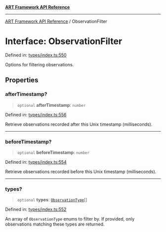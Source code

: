 [**ART Framework API Reference**](../README.md)

***

[ART Framework API Reference](../README.md) / ObservationFilter

# Interface: ObservationFilter

Defined in: [types/index.ts:550](https://github.com/hashangit/ART/blob/3153790647102134b487bb6168bd208568e6a8ad/src/types/index.ts#L550)

Options for filtering observations.

## Properties

### afterTimestamp?

> `optional` **afterTimestamp**: `number`

Defined in: [types/index.ts:556](https://github.com/hashangit/ART/blob/3153790647102134b487bb6168bd208568e6a8ad/src/types/index.ts#L556)

Retrieve observations recorded after this Unix timestamp (milliseconds).

***

### beforeTimestamp?

> `optional` **beforeTimestamp**: `number`

Defined in: [types/index.ts:554](https://github.com/hashangit/ART/blob/3153790647102134b487bb6168bd208568e6a8ad/src/types/index.ts#L554)

Retrieve observations recorded before this Unix timestamp (milliseconds).

***

### types?

> `optional` **types**: [`ObservationType`](../enumerations/ObservationType.md)[]

Defined in: [types/index.ts:552](https://github.com/hashangit/ART/blob/3153790647102134b487bb6168bd208568e6a8ad/src/types/index.ts#L552)

An array of `ObservationType` enums to filter by. If provided, only observations matching these types are returned.
